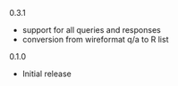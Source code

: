 0.3.1
* support for all queries and responses
* conversion from wireformat q/a to R list

0.1.0 
* Initial release
